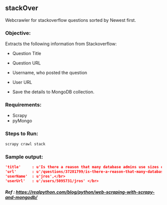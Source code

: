 ## stackOver
Webcrawler for stackoverflow questions sorted by Newest first. </br>

### Objective:
Extracts the following information from Stackoverflow:
* Question Title 
* Question URL 
* Username, who posted the question 
* User URL 

* Save the details to MongoDB collection.

### Requirements:
* Scrapy
* pyMongo

### Steps to Run: 
```python
scrapy crawl stack
```

### Sample output: 
```json
'title'     : u'Is there a reason that many database admins use sizes of 2^n when creating database tables?', </br>
'url'       : u'/questions/37281799/is-there-a-reason-that-many-database-admins-use-sizes-of-2n-when-creating-datab', </br>
'userName'  : u'jros',</br>
'userUrl'   : u'/users/5095731/jros' </br>
```

##### Ref : https://realpython.com/blog/python/web-scraping-with-scrapy-and-mongodb/
